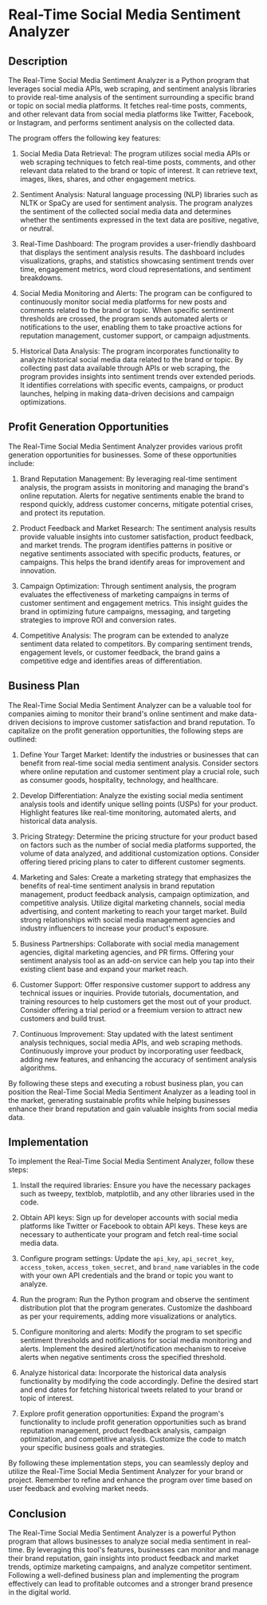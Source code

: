 # Real-Time Social Media Sentiment Analyzer

## Description

The Real-Time Social Media Sentiment Analyzer is a Python program that leverages social media APIs, web scraping, and sentiment analysis libraries to provide real-time analysis of the sentiment surrounding a specific brand or topic on social media platforms. It fetches real-time posts, comments, and other relevant data from social media platforms like Twitter, Facebook, or Instagram, and performs sentiment analysis on the collected data.

The program offers the following key features:

1. Social Media Data Retrieval: The program utilizes social media APIs or web scraping techniques to fetch real-time posts, comments, and other relevant data related to the brand or topic of interest. It can retrieve text, images, likes, shares, and other engagement metrics.

2. Sentiment Analysis: Natural language processing (NLP) libraries such as NLTK or SpaCy are used for sentiment analysis. The program analyzes the sentiment of the collected social media data and determines whether the sentiments expressed in the text data are positive, negative, or neutral.

3. Real-Time Dashboard: The program provides a user-friendly dashboard that displays the sentiment analysis results. The dashboard includes visualizations, graphs, and statistics showcasing sentiment trends over time, engagement metrics, word cloud representations, and sentiment breakdowns.

4. Social Media Monitoring and Alerts: The program can be configured to continuously monitor social media platforms for new posts and comments related to the brand or topic. When specific sentiment thresholds are crossed, the program sends automated alerts or notifications to the user, enabling them to take proactive actions for reputation management, customer support, or campaign adjustments.

5. Historical Data Analysis: The program incorporates functionality to analyze historical social media data related to the brand or topic. By collecting past data available through APIs or web scraping, the program provides insights into sentiment trends over extended periods. It identifies correlations with specific events, campaigns, or product launches, helping in making data-driven decisions and campaign optimizations.

## Profit Generation Opportunities

The Real-Time Social Media Sentiment Analyzer provides various profit generation opportunities for businesses. Some of these opportunities include:

1. Brand Reputation Management: By leveraging real-time sentiment analysis, the program assists in monitoring and managing the brand's online reputation. Alerts for negative sentiments enable the brand to respond quickly, address customer concerns, mitigate potential crises, and protect its reputation.

2. Product Feedback and Market Research: The sentiment analysis results provide valuable insights into customer satisfaction, product feedback, and market trends. The program identifies patterns in positive or negative sentiments associated with specific products, features, or campaigns. This helps the brand identify areas for improvement and innovation.

3. Campaign Optimization: Through sentiment analysis, the program evaluates the effectiveness of marketing campaigns in terms of customer sentiment and engagement metrics. This insight guides the brand in optimizing future campaigns, messaging, and targeting strategies to improve ROI and conversion rates.

4. Competitive Analysis: The program can be extended to analyze sentiment data related to competitors. By comparing sentiment trends, engagement levels, or customer feedback, the brand gains a competitive edge and identifies areas of differentiation.

## Business Plan

The Real-Time Social Media Sentiment Analyzer can be a valuable tool for companies aiming to monitor their brand's online sentiment and make data-driven decisions to improve customer satisfaction and brand reputation. To capitalize on the profit generation opportunities, the following steps are outlined:

1. Define Your Target Market: Identify the industries or businesses that can benefit from real-time social media sentiment analysis. Consider sectors where online reputation and customer sentiment play a crucial role, such as consumer goods, hospitality, technology, and healthcare.

2. Develop Differentiation: Analyze the existing social media sentiment analysis tools and identify unique selling points (USPs) for your product. Highlight features like real-time monitoring, automated alerts, and historical data analysis.

3. Pricing Strategy: Determine the pricing structure for your product based on factors such as the number of social media platforms supported, the volume of data analyzed, and additional customization options. Consider offering tiered pricing plans to cater to different customer segments.

4. Marketing and Sales: Create a marketing strategy that emphasizes the benefits of real-time sentiment analysis in brand reputation management, product feedback analysis, campaign optimization, and competitive analysis. Utilize digital marketing channels, social media advertising, and content marketing to reach your target market. Build strong relationships with social media management agencies and industry influencers to increase your product's exposure.

5. Business Partnerships: Collaborate with social media management agencies, digital marketing agencies, and PR firms. Offering your sentiment analysis tool as an add-on service can help you tap into their existing client base and expand your market reach.

6. Customer Support: Offer responsive customer support to address any technical issues or inquiries. Provide tutorials, documentation, and training resources to help customers get the most out of your product. Consider offering a trial period or a freemium version to attract new customers and build trust.

7. Continuous Improvement: Stay updated with the latest sentiment analysis techniques, social media APIs, and web scraping methods. Continuously improve your product by incorporating user feedback, adding new features, and enhancing the accuracy of sentiment analysis algorithms.

By following these steps and executing a robust business plan, you can position the Real-Time Social Media Sentiment Analyzer as a leading tool in the market, generating sustainable profits while helping businesses enhance their brand reputation and gain valuable insights from social media data.

## Implementation

To implement the Real-Time Social Media Sentiment Analyzer, follow these steps:

1. Install the required libraries: Ensure you have the necessary packages such as tweepy, textblob, matplotlib, and any other libraries used in the code.

2. Obtain API keys: Sign up for developer accounts with social media platforms like Twitter or Facebook to obtain API keys. These keys are necessary to authenticate your program and fetch real-time social media data.

3. Configure program settings: Update the `api_key`, `api_secret_key`, `access_token`, `access_token_secret`, and `brand_name` variables in the code with your own API credentials and the brand or topic you want to analyze.

4. Run the program: Run the Python program and observe the sentiment distribution plot that the program generates. Customize the dashboard as per your requirements, adding more visualizations or analytics.

5. Configure monitoring and alerts: Modify the program to set specific sentiment thresholds and notifications for social media monitoring and alerts. Implement the desired alert/notification mechanism to receive alerts when negative sentiments cross the specified threshold.

6. Analyze historical data: Incorporate the historical data analysis functionality by modifying the code accordingly. Define the desired start and end dates for fetching historical tweets related to your brand or topic of interest.

7. Explore profit generation opportunities: Expand the program's functionality to include profit generation opportunities such as brand reputation management, product feedback analysis, campaign optimization, and competitive analysis. Customize the code to match your specific business goals and strategies.

By following these implementation steps, you can seamlessly deploy and utilize the Real-Time Social Media Sentiment Analyzer for your brand or project. Remember to refine and enhance the program over time based on user feedback and evolving market needs.

## Conclusion

The Real-Time Social Media Sentiment Analyzer is a powerful Python program that allows businesses to analyze social media sentiment in real-time. By leveraging this tool's features, businesses can monitor and manage their brand reputation, gain insights into product feedback and market trends, optimize marketing campaigns, and analyze competitor sentiment. Following a well-defined business plan and implementing the program effectively can lead to profitable outcomes and a stronger brand presence in the digital world.